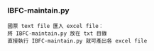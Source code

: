 ﻿### IBFC-maintain.py
```
國票 text file 匯入 excel file︰
將 IBFC-maintain.py 放在 txt 目錄
直接執行 IBFC-maintain.py 就可產出各 excel file
```
